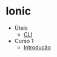 # Ionic

- Úteis
    - [CLI](estudos/uteis/cli.md)
- Curso 1
    - [Introdução](estudos/curso_1/introducao.md)